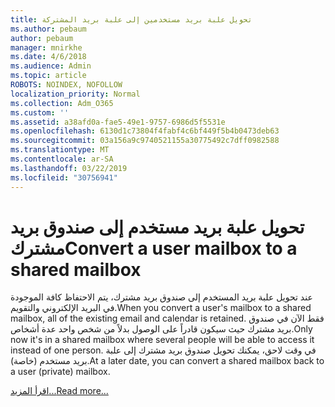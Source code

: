 ```yaml
---
title: تحويل علبة بريد مستخدمين إلى علبة بريد المشتركة
ms.author: pebaum
author: pebaum
manager: mnirkhe
ms.date: 4/6/2018
ms.audience: Admin
ms.topic: article
ROBOTS: NOINDEX, NOFOLLOW
localization_priority: Normal
ms.collection: Adm_O365
ms.custom: ''
ms.assetid: a38afd0a-fae5-49e1-9757-6986d5f5531e
ms.openlocfilehash: 6130d1c73804f4fabf4c6bf449f5b4b0473deb63
ms.sourcegitcommit: 03a156a9c9740521155a30775492c7dff0982588
ms.translationtype: MT
ms.contentlocale: ar-SA
ms.lasthandoff: 03/22/2019
ms.locfileid: "30756941"
---
```

# <a name="convert-a-user-mailbox-to-a-shared-mailbox"></a><span data-ttu-id="f8f0c-102">تحويل علبة بريد مستخدم إلى صندوق بريد مشترك</span><span class="sxs-lookup"><span data-stu-id="f8f0c-102">Convert a user mailbox to a shared mailbox</span></span>

<span data-ttu-id="f8f0c-103">عند تحويل علبة بريد المستخدم إلى صندوق بريد مشترك، يتم الاحتفاظ كافة الموجودة في البريد الإلكتروني والتقويم.</span><span class="sxs-lookup"><span data-stu-id="f8f0c-103">When you convert a user's mailbox to a shared mailbox, all of the existing email and calendar is retained.</span></span> <span data-ttu-id="f8f0c-104">فقط الآن في صندوق بريد مشترك حيث سيكون قادراً على الوصول بدلاً من شخص واحد عدة أشخاص.</span><span class="sxs-lookup"><span data-stu-id="f8f0c-104">Only now it's in a shared mailbox where several people will be able to access it instead of one person.</span></span> <span data-ttu-id="f8f0c-105">في وقت لاحق، يمكنك تحويل صندوق بريد مشترك إلى علبة بريد مستخدم (خاصة).</span><span class="sxs-lookup"><span data-stu-id="f8f0c-105">At a later date, you can convert a shared mailbox back to a user (private) mailbox.</span></span>
  
[<span data-ttu-id="f8f0c-106">اقرأ المزيد...</span><span class="sxs-lookup"><span data-stu-id="f8f0c-106">Read more...</span></span>](https://support.office.com/article/2e122487-e1f5-4f26-ba41-5689249d93ba)
  

